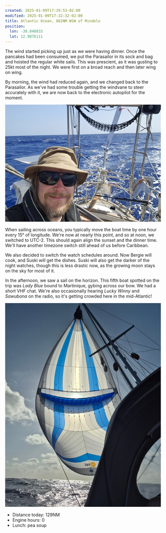 ```yaml
---
created: 2025-01-09T17:29:53-02:00
modified: 2025-01-09T17:32:32-02:00
title: Atlantic Ocean, 882NM WSW of Mindelo
position:
  lon: -38.848833
  lat: 12.9876111
---
```


The wind started picking up just as we were having dinner. Once the pancakes had been consumed, we put the Parasailor in its sock and bag and hoisted the regular white sails. This was prescient, as it was gusting to 25kt most of the night. We were first on a broad reach and then later wing on wing.

By morning, the wind had reduced again, and we changed back to the Parasailor. As we've had some trouble getting the windvane to steer accurately with it, we are now back to the electronic autopilot for the moment.

![Image](../2025/9bbbfa7be2a2a1ad075848d47dd2cf2b.jpg) 

When sailing across oceans, you typically move the boat time by one hour every 15° of longitude. We're now at nearly this point, and so at noon, we switched to UTC-2. This should again align the sunset and the dinner time. We'll have another timezone switch still ahead of us before Caribbean.

We also decided to switch the watch schedules around. Now Bergie will cook, and Suski will get the dishes. Suski will also get the darker of the night watches, though this is less drastic now, as the growing moon stays on the sky for most of it.

In the afternoon, we saw a sail on the horizon. This fifth boat spotted on the trip was _Lady Blue_ bound to Martinique, gybing across our bow. We had a short VHF chat. We're also occasionally hearing _Lucky Winny_ and _Sawubona_ on the radio, so it's getting crowded here in the mid-Atlantic!

![Image](../2025/662ed4eec49aee7b2969eabc32bc475c.png) 

* Distance today: 129NM
* Engine hours: 0
* Lunch: pea soup

